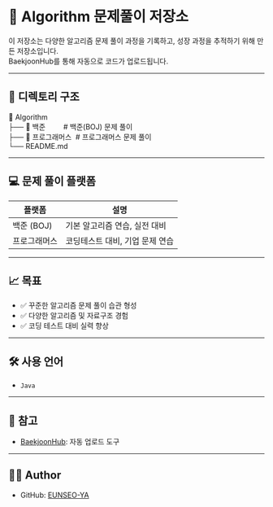 # 📘 Algorithm 문제풀이 저장소

이 저장소는 다양한 알고리즘 문제 풀이 과정을 기록하고, 성장 과정을 추적하기 위해 만든 저장소입니다.  
BaekjoonHub를 통해 자동으로 코드가 업로드됩니다.

---

## 📂 디렉토리 구조
📁 Algorithm<br>
├── 📁 백준 &nbsp;&nbsp;&nbsp;&nbsp;&nbsp;&nbsp;&nbsp;&nbsp;# 백준(BOJ) 문제 풀이<br>
├── 📁 프로그래머스 &nbsp;# 프로그래머스 문제 풀이<br>
└── README.md

---

## 💻 문제 풀이 플랫폼

| 플랫폼         | 설명                         |
|--------------|-----------------------------|
| 백준 (BOJ)    | 기본 알고리즘 연습, 실전 대비      |
| 프로그래머스    | 코딩테스트 대비, 기업 문제 연습     |

---

## 📈 목표

- ✅ 꾸준한 알고리즘 문제 풀이 습관 형성
- ✅ 다양한 알고리즘 및 자료구조 경험
- ✅ 코딩 테스트 대비 실력 향상

---

## 🛠 사용 언어

- `Java`  

---

## 🔗 참고

- [BaekjoonHub](https://github.com/BaekjoonHub/BaekjoonHub): 자동 업로드 도구

---

## 🙋‍♀️ Author

- GitHub: [EUNSEO-YA](https://github.com/EUNSEO-YA)
